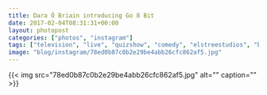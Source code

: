 ```yaml
---
title: Dara Ó Briain introducing Go 8 Bit
date: 2017-02-04T08:31:31+00:00
layout: photopost
categories: ["photos", "instagram"]
tags: ["television", "live", "quizshow", "comedy", "elstreestudios", "bbcelstree", "dave", "retrogaming", "8bit", "daraobriain", "london"]
image: "blog/instagram/78ed0b87c0b2e29be4abb26cfc862af5.jpg"
---
```


{{< img src="78ed0b87c0b2e29be4abb26cfc862af5.jpg" alt="" caption="" >}}



